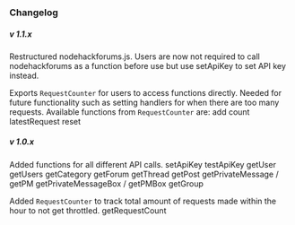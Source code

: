 ### Changelog

##### v 1.1.x
Restructured nodehackforums.js. Users are now not required to call nodehackforums as a function before use but use setApiKey to set API key instead.

Exports `RequestCounter` for users to access functions directly. Needed for future functionality such as setting handlers for when there are too many requests.
Available functions from `RequestCounter` are:
add
count
latestRequest
reset

##### v 1.0.x
Added functions for all different API calls.
setApiKey
testApiKey
getUser
getUsers
getCategory
getForum
getThread
getPost
getPrivateMessage / getPM
getPrivateMessageBox / getPMBox
getGroup

Added `RequestCounter` to track total amount of requests made within the hour to not get throttled.
getRequestCount
